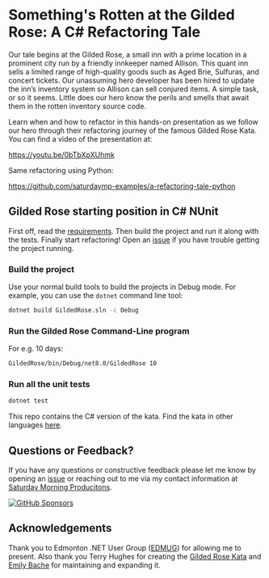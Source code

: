 # Something's Rotten at the Gilded Rose: A C# Refactoring Tale

Our tale begins at the Gilded Rose, a small inn with a prime location in a prominent city run by a friendly innkeeper named Allison.  This quant inn sells a limited range of high-quality goods such as Aged Brie, Sulfuras, and concert tickets.
Our unassuming hero developer has been hired to update the inn’s inventory system so Allison can sell conjured items.  A simple task, or so it seems.  Little does our hero know the perils and smells that await them in the rotten inventory source code.

Learn when and how to refactor in this hands-on presentation as we follow our hero through their refactoring journey of the famous Gilded Rose Kata.  You can find a video of the presentation at:

https://youtu.be/0bTbXpXUhmk

Same refactoring using Python:

https://github.com/saturdaymp-examples/a-refactoring-tale-python

## Gilded Rose starting position in C# NUnit

First off, read the [requirements](requirements.md).  Then build the project and run it along with the tests.  Finally start refactoring!  Open an [issue](https://github.com/saturdaymp-examples/a-refactoring-tale/issues) if you have trouble getting the project running.

### Build the project

Use your normal build tools to build the projects in Debug mode.
For example, you can use the `dotnet` command line tool:

``` cmd
dotnet build GildedRose.sln -c Debug
```

### Run the Gilded Rose Command-Line program

For e.g. 10 days:

``` cmd
GildedRose/bin/Debug/net8.0/GildedRose 10
```

### Run all the unit tests

``` cmd
dotnet test
```

This repo contains the C# version of the kata.  Find the kata in other languages [here](https://github.com/emilybache/GildedRose-Refactoring-Kata).

## Questions or Feedback?
If you have any questions or constructive feedback please let me know by opening an [issue](https://github.com/saturdaymp-examples/a-refactoring-tale/issues) or reaching out to me via my contact information at [Saturday Morning Producitons](https://saturdaymp.com/).

[![GitHub Sponsors](https://img.shields.io/github/sponsors/saturdaymp?label=Sponsors&logo=githubsponsors&labelColor=3C444C)](https://github.com/sponsors/saturdaymp)

## Acknowledgements
Thank you to Edmonton .NET User Group ([EDMUG](https://edmug.net)) for allowing me to present.  Also thank you Terry Hughes for creating the [Gilded Rose Kata](https://github.com/emilybache/GildedRose-Refactoring-Kata) and [Emily Bache](https://github.com/emilybache) for maintaining and expanding it.

